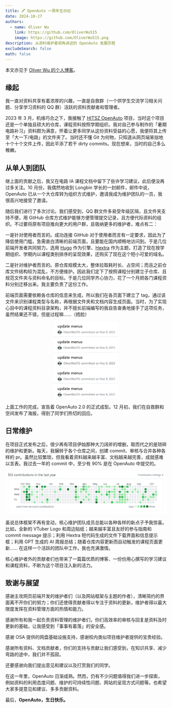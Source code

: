 ```yaml
---
title: 🖊 OpenAuto 一周年生日纪
date: 2024-10-27
authors:
  - name: Oliver Wu
    link: https://github.com/OliverWu515
    image: https://github.com/OliverWu515.png
description: 从资料维护者视角讲述的 OpenAuto 发展历程
excludeSearch: false
math: false
---
```


本文亦见于 [Oliver Wu 的个人博客](https://oliverwu.top/HOA-1st-anniversary)。

## 缘起

我一直对资料共享有着浓厚的兴趣，一直是自救群（一个供学生交流学习相关问题、分享学习资料的 QQ 群）活跃的资料贡献者和管理者。

2023 年 3 月，机缘巧合之下，我接触了 [HITSZ OpenAuto](https://github.com/HITSZ-OpenAuto) 项目，当时这个项目还是一个单独且硕大的仓库，课程资料按照学期组织。我对自己参与制作的「暑期电路补习」资料颇为满意，怀着让更多同学从这份资料受益的心愿，我便将其上传至「大一下/电路」的文件夹了。当时还不懂 Git 为何物，只知道从网页端笨拙地十个十个文件上传，因此平添了若干 dirty commits。现在想来，当时的自己多么稚嫩。

## 从单人到团队

继上面的贡献之后，我又在电路 IA 课程文档中留下了些许学习建议，此后便没再过多关注。10 月份，我偶然地收到 Longbin 学长的一封邮件，邮件中说，OpenAuto 已从一个大仓库转为组织方式维护，邀请我成为维护团队的一员，我很高兴地接受了邀请。

随后我们进行了多次讨论。我们感受到，QQ 群文件多易受年级区隔，且文件夹支持不便，用 GitHub 仓库方式维护能够方便管理提交记录，且方便代际资料的组织。不过要将原有项目推向更大的用户群，且吸纳更多的维护者，难点有二：

一是针对使用者而言的。成功连接 GitHub 对于使用者而言有一定要求，因此为了降低使用门槛，急需直白清晰的前端页面，且要能在国内顺畅地访问到。于是几位前端开发者共同努力，选用 [Hugo](https://gohugo.io/) 作为引擎、[Hextra](https://github.com/imfing/hextra) 作为主题，打造了现在按学期组织、学期内以课程类别排序的呈现效果，还购买了现在这个短小可爱的域名。

二是针对维护者而言的。原仓库规模太大，整体拉取耗时长、占空间；而且之前仓库文件结构较为混乱，不方便维护。因此我们定下了按照课程分别建立子仓库、且规范文件夹与资料命名的目标。于是几位同学齐心协力，花了一个月把各门课程资料分别迁移出来。我主要负责了这份工作。

前端页面需要依赖各仓库的信息来生成，所以我们在各页面下建立了 tag，通过该文件来识别课程类型与名称，再根据文件夹和文档内容生成页面。当时，为了实现心目中的课程资料目录架构，并不擅长前端编写的我自告奋勇地接手了这项任务，虽然结果还不错，但是过程嘛……（捂脸）

<div align=center> <img src="./pic/dirty%20commits.png" alt="dirty commits" style="zoom:60%;"/> </div>

上面工作的完成，宣告着 OpenAuto 2.0 的正式成型。12 月初，我们在自救群和空间发布了海报，得到了同学们热切的回应。

## 日常维护

在项目正式发布之后，很少再有项目伊始那种大刀阔斧的增删，取而代之的是琐碎的维护和更新。每天，我辗转于各个仓库之间，创建 commit、审核与合并各种各样的 pr。虽然比较繁琐，但我看着资料越来越丰富、文档越来越完善，成就感难以言表。我过去一年的 commit 中，至少有 90% 是在 OpenAuto 中提交的。

<div align=center> <img src="./pic/commits.png" alt="commits" style="zoom:60%;text-align: center;" /> </div>

虽说总体框架不再有变动，核心维护团队成员总能以各种各样的新点子予我惊喜。比如，全新的 VTuber Logo 和周边贴纸；越来越丰富且友好的参与指南和 commit message 提示；利用 Hextra 短代码生成的文件下载界面和信息提示框；利用 GPT 生成的 AI 周报总结；随着仓库内容更新而自动触发的课程页面更新…… 在这样一个活跃的团队中工作，我也充满激情。

核心维护者外的贡献者们也带来了一篇篇优质的博客、一份份用心撰写的学习建议和课程资料，不断为这个项目注入新的活力。

## 致谢与展望

感谢主攻网页前端开发的维护者们（以及网站框架与主题的作者），清晰简约的界面离不开你们的努力；你们还使得贡献者得以专注于资料的更新，维护者得以最大限度发挥在资料管理方面的热情和能力。

感谢所有和我一起负责资料管理的维护者们，你们高效率的审核与回复是资料及时更新的基础，让我感受到「事事有着落」的安全感。

感谢 OSA 提供的网盘基础设施支持，感谢校内类似项目维护者提供的宝贵经验。

感谢所有资料、文档贡献者，你们的支持与贡献让我们感受到，在知识共享、减少弯路的途中，我们并不孤寂。

还要感谢向我们提出意见和建议以及打赏我们的同学。

在这一年里，OpenAuto 日渐成熟。然而，仍有不少问题值得我们进一步探索，例如资料的利用态度问题、维护的可持续性问题、网站的呈现方式问题等。也希望大家多提意见和建议、多多贡献资料。

最后，**OpenAuto，生日快乐。**